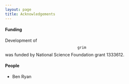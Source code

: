 ```yaml
---
layout: page
title: Acknowledgements
---
```


#### Funding
Development of $$\mathtt{grim}$$ was funded by National Science Foundation grant
1333612.

#### People
 * Ben Ryan
